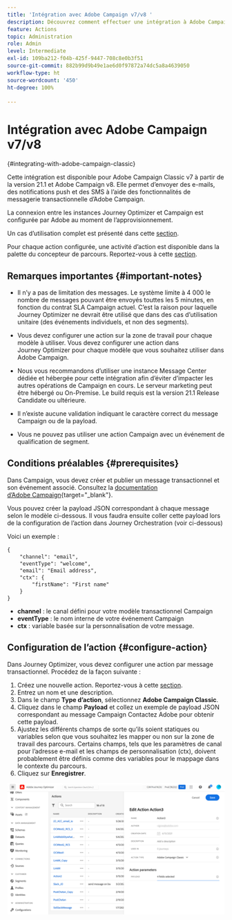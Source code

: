 ```yaml
---
title: 'Intégration avec Adobe Campaign v7/v8 '
description: Découvrez comment effectuer une intégration à Adobe Campaign v7/v8
feature: Actions
topic: Administration
role: Admin
level: Intermediate
exl-id: 109ba212-f04b-425f-9447-708c8e0b3f51
source-git-commit: 882b99d9b49e1ae6d0f97872a74dc5a8a4639050
workflow-type: ht
source-wordcount: '450'
ht-degree: 100%

---
```


# Intégration avec Adobe Campaign v7/v8
 {#integrating-with-adobe-campaign-classic}

Cette intégration est disponible pour Adobe Campaign Classic v7 à partir de la version 21.1 et Adobe Campaign v8. Elle permet d’envoyer des e-mails, des notifications push et des SMS à l’aide des fonctionnalités de messagerie transactionnelle d’Adobe Campaign.

La connexion entre les instances Journey Optimizer et Campaign est configurée par Adobe au moment de l’approvisionnement.

Un cas d’utilisation complet est présenté dans cette [section](../building-journeys/campaign-classic-use-case.md).

Pour chaque action configurée, une activité d’action est disponible dans la palette du concepteur de parcours. Reportez-vous à cette [section](../building-journeys/using-adobe-campaign-classic.md).

## Remarques importantes {#important-notes}

* Il n’y a pas de limitation des messages. Le système limite à 4 000 le nombre de messages pouvant être envoyés touttes les 5 minutes, en fonction du contrat SLA Campaign actuel. C’est la raison pour laquelle Journey Optimizer ne devrait être utilisé que dans des cas d’utilisation unitaire (des événements individuels, et non des segments).

* Vous devez configurer une action sur la zone de travail pour chaque modèle à utiliser. Vous devez configurer une action dans Journey Optimizer pour chaque modèle que vous souhaitez utiliser dans Adobe Campaign.

* Nous vous recommandons d’utiliser une instance Message Center dédiée et hébergée pour cette intégration afin d’éviter d’impacter les autres opérations de Campaign en cours. Le serveur marketing peut être hébergé ou On-Premise. Le build requis est la version 21.1 Release Candidate ou ultérieure.

* Il n’existe aucune validation indiquant le caractère correct du message Campaign ou de la payload.

* Vous ne pouvez pas utiliser une action Campaign avec un événement de qualification de segment.

## Conditions préalables {#prerequisites}

Dans Campaign, vous devez créer et publier un message transactionnel et son événement associé. Consultez la [documentation d’Adobe Campaign](https://experienceleague.adobe.com/docs/campaign-classic/using/transactional-messaging/introduction/about-transactional-messaging.html?lang=fr#transactional-messaging){target=&quot;_blank&quot;}.

Vous pouvez créer la payload JSON correspondant à chaque message selon le modèle ci-dessous. Il vous faudra ensuite coller cette payload lors de la configuration de l’action dans Journey Orchestration (voir ci-dessous)

Voici un exemple :

```
{
    "channel": "email",
    "eventType": "welcome",
    "email": "Email address",
    "ctx": {
        "firstName": "First name"
    }
}
```

* **channel** : le canal défini pour votre modèle transactionnel Campaign
* **eventType** : le nom interne de votre événement Campaign
* **ctx** : variable basée sur la personnalisation de votre message.

## Configuration de l’action {#configure-action}

Dans Journey Optimizer, vous devez configurer une action par message transactionnel. Procédez de la façon suivante :

1. Créez une nouvelle action. Reportez-vous à cette [section](../action/action.md).
1. Entrez un nom et une description.
1. Dans le champ **Type d’action**, sélectionnez **Adobe Campaign Classic**.
1. Cliquez dans le champ **Payload** et collez un exemple de payload JSON correspondant au message Campaign Contactez Adobe pour obtenir cette payload.
1. Ajustez les différents champs de sorte qu’ils soient statiques ou variables selon que vous souhaitez les mapper ou non sur la zone de travail des parcours. Certains champs, tels que les paramètres de canal pour l’adresse e-mail et les champs de personnalisation (ctx), doivent probablement être définis comme des variables pour le mappage dans le contexte du parcours.
1. Cliquez sur **Enregistrer**.

![](assets/accintegration1.png)
